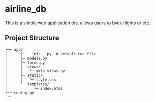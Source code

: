 # airline_db
This is a simple web application that allows users to book flights or etc.

## Project Structure
```
├── app/
│      ├─ __init__.py  # default run file
│      ├─ models.py
│      ├─ forms.py
│      ├─ views/
│      │   └─ main_views.py
│      ├─ static/
│      │   └─ style.css
│      └─ templates/
│            └─ index.html
└── config.py
'''
